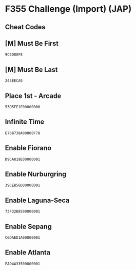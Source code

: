 # F355 Challenge (Import) (JAP)

## Cheat Codes

## [M] Must Be First

```
9C5D88F8

```

## [M] Must Be Last

```
245EECA9

```

## Place 1st - Arcade

```
53D5FE1F00000000

```

## Infinite Time

```
E768738A00000F78

```

## Enable Fiorano

```
D9CA819E00000001

```

## Enable Nurburgring

```
39CEB56D00000001

```

## Enable Laguna-Seca

```
73F32B8500000001

```

## Enable Sepang

```
C6DAED1A00000001

```

## Enable Atlanta

```
FA94A33500000001

```

